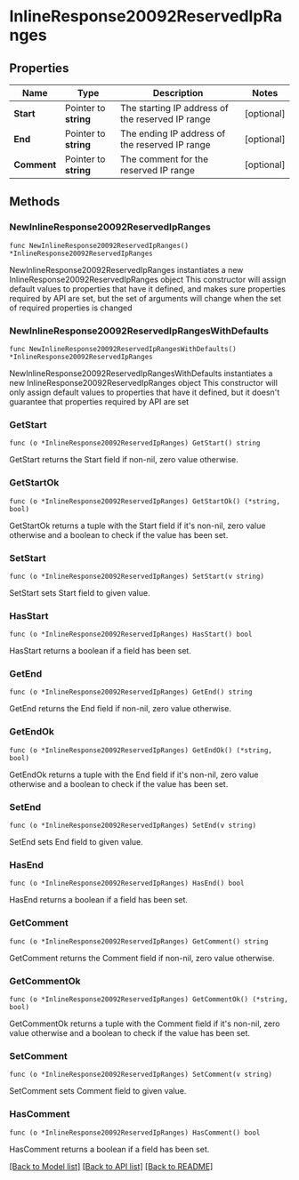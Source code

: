 # InlineResponse20092ReservedIpRanges

## Properties

Name | Type | Description | Notes
------------ | ------------- | ------------- | -------------
**Start** | Pointer to **string** | The starting IP address of the reserved IP range | [optional] 
**End** | Pointer to **string** | The ending IP address of the reserved IP range | [optional] 
**Comment** | Pointer to **string** | The comment for the reserved IP range | [optional] 

## Methods

### NewInlineResponse20092ReservedIpRanges

`func NewInlineResponse20092ReservedIpRanges() *InlineResponse20092ReservedIpRanges`

NewInlineResponse20092ReservedIpRanges instantiates a new InlineResponse20092ReservedIpRanges object
This constructor will assign default values to properties that have it defined,
and makes sure properties required by API are set, but the set of arguments
will change when the set of required properties is changed

### NewInlineResponse20092ReservedIpRangesWithDefaults

`func NewInlineResponse20092ReservedIpRangesWithDefaults() *InlineResponse20092ReservedIpRanges`

NewInlineResponse20092ReservedIpRangesWithDefaults instantiates a new InlineResponse20092ReservedIpRanges object
This constructor will only assign default values to properties that have it defined,
but it doesn't guarantee that properties required by API are set

### GetStart

`func (o *InlineResponse20092ReservedIpRanges) GetStart() string`

GetStart returns the Start field if non-nil, zero value otherwise.

### GetStartOk

`func (o *InlineResponse20092ReservedIpRanges) GetStartOk() (*string, bool)`

GetStartOk returns a tuple with the Start field if it's non-nil, zero value otherwise
and a boolean to check if the value has been set.

### SetStart

`func (o *InlineResponse20092ReservedIpRanges) SetStart(v string)`

SetStart sets Start field to given value.

### HasStart

`func (o *InlineResponse20092ReservedIpRanges) HasStart() bool`

HasStart returns a boolean if a field has been set.

### GetEnd

`func (o *InlineResponse20092ReservedIpRanges) GetEnd() string`

GetEnd returns the End field if non-nil, zero value otherwise.

### GetEndOk

`func (o *InlineResponse20092ReservedIpRanges) GetEndOk() (*string, bool)`

GetEndOk returns a tuple with the End field if it's non-nil, zero value otherwise
and a boolean to check if the value has been set.

### SetEnd

`func (o *InlineResponse20092ReservedIpRanges) SetEnd(v string)`

SetEnd sets End field to given value.

### HasEnd

`func (o *InlineResponse20092ReservedIpRanges) HasEnd() bool`

HasEnd returns a boolean if a field has been set.

### GetComment

`func (o *InlineResponse20092ReservedIpRanges) GetComment() string`

GetComment returns the Comment field if non-nil, zero value otherwise.

### GetCommentOk

`func (o *InlineResponse20092ReservedIpRanges) GetCommentOk() (*string, bool)`

GetCommentOk returns a tuple with the Comment field if it's non-nil, zero value otherwise
and a boolean to check if the value has been set.

### SetComment

`func (o *InlineResponse20092ReservedIpRanges) SetComment(v string)`

SetComment sets Comment field to given value.

### HasComment

`func (o *InlineResponse20092ReservedIpRanges) HasComment() bool`

HasComment returns a boolean if a field has been set.


[[Back to Model list]](../README.md#documentation-for-models) [[Back to API list]](../README.md#documentation-for-api-endpoints) [[Back to README]](../README.md)



